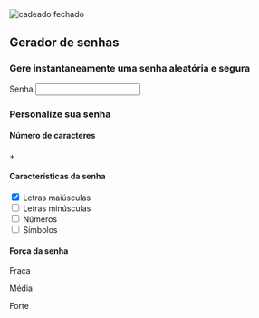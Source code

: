 <!DOCTYPE html>
<html lang="pt-br">

<head>
    <meta charset="UTF-8">
    <meta name="viewport" content="width=device-width, initial-scale=1.0">
    <title>Gerador de senha</title>
    <link rel="stylesheet" href="style.css">
</head>

<body>
    <section class="conteudo">
        <div class="conteudo-titulo">
            <img src="unlock.svg" alt="cadeado fechado">
            <h2 class="titulo-principal">Gerador de senhas</h2>
            <h3 class="titulo-secundario">Gere instantaneamente uma senha aleatória e segura</h3>
        </div>
        <div class="conteudo-senha">
            <label for="senha">Senha</label>
            <input name="senha" type="text" id="campo-senha" readonly>
        </div>
        <div class="parametro">
            <h3 class="parametro-titulo">Personalize sua senha</h3>
            <div class="parametro-coluna__senha">
                <div class="parametro-senha">
                    <h4 class="parametro-senha__titulo">Número de caracteres</h4>
                    <div class="parametro-senha-botoes Senha __botao">+</button>
                    </div>
                </div>               
                <div class="parametro-senha">
                    <h4 class="parametro-senha__titulo">Características da senha</h4>
                    <div class="parametro-senha-checkbox">
                        <input name="maiusculo" type="checkbox" class="checkbox" checked>
                        <label for="maiusculo">Letras maiúsculas</label>
                    </div>
                    <div class="parametro-senha-checkbox">
                        <input name="minusculo" type="checkbox" class="checkbox">
                        <label for="minusculo">Letras minúsculas</label>
                    </div>
                    <div class="parametro-senha-checkbox">
                        <input name="numero" type="checkbox" class="checkbox">
                        <label for="numero">Números</label>
                    </div>
                    <div class="parametro-senha-checkbox">
                        <input name="simbolo" type="checkbox" class="checkbox">
                        <label for="simbolo">Símbolos</label>
                    </div>
                </div>
                <div class="parametro-senha">
                    <h4 class="parametro-senha__titulo">Força da senha</h4>
                    <div class="barra"></div>
                    <div class="forca fraca"></div>
                    <div class="parametro-senha-textos">
                        <p>Fraca</p>
                        <p>Média</p>
                        <p>Forte</p>
                    </div>
                    <p class="entropia"></p>
                </div>
            </div>
        </div>
    </section>
    <script src="main.js"></script>
</body> 
</html>
